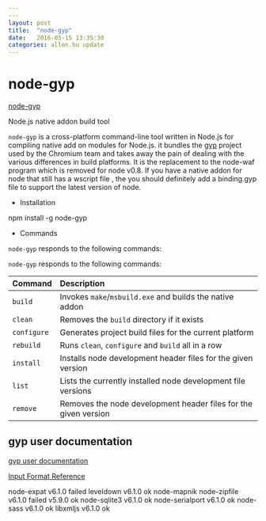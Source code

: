 ```yaml
---
---
layout: post
title:  "node-gyp"
date:   2016-05-15 13:35:30
categories: allen.hu update
---
```


# node-gyp

[node-gyp](https://github.com/nodejs/node-gyp)

Node.js native addon build tool

`node-gyp` is a cross-platform command-line tool written in Node.js for compiling native add on modules for Node.js. it bundles the [gyp](https://code.google.com/p/gyp) project used by the Chromium team and takes away the  pain of dealing with the  various differences in build platforms. It is the replacement  to the node-waf program which is removed for node v0.8. If you have a native addon for node that still has a wscript file , the you should definitely add a binding.gyp file to support the latest version of node.

* Installation

npm install -g node-gyp

* Commands

`node-gyp` responds to the following commands:

`node-gyp` responds to the following commands:

| **Command**   | **Description**
|:--------------|:---------------------------------------------------------------
| `build`       | Invokes `make`/`msbuild.exe` and builds the native addon
| `clean`       | Removes the `build` directory if it exists
| `configure`   | Generates project build files for the current platform
| `rebuild`     | Runs `clean`, `configure` and `build` all in a row
| `install`     | Installs node development header files for the given version
| `list`        | Lists the currently installed node development file versions
| `remove`      | Removes the node development header files for the given version

## gyp user documentation

[gyp user documentation](https://gyp.gsrc.io/docs/UserDocumentation.md)

[Input Format Reference](https://gyp.gsrc.io/docs/InputFormatReference.md)

node-expat v6.1.0  failed
leveldown v6.1.0 ok
node-mapnik
node-zipfile v6.1.0 failed   v5.9.0 ok
node-sqlite3 v6.1.0 ok
node-serialport v6.1.0 ok
node-sass v6.1.0 ok
libxmljs v6.1.0 ok



